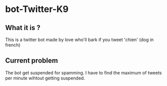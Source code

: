 # bot-Twitter-K9

## What it is ? 
This is a twitter bot made by love who'll bark if you tweet 'chien' (dog in french)

## Current problem
The bot get suspended for spamming. I have to find the maximum of tweets per minute wihtout getting suspended.
